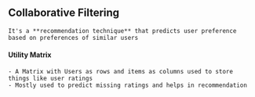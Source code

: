 ## Collaborative Filtering

    It's a **recommendation technique** that predicts user preference based on preferences of similar users


#### Utility Matrix
    - A Matrix with Users as rows and items as columns used to store things like user ratings
    - Mostly used to predict missing ratings and helps in recommendation
